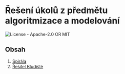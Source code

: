 # Řešení úkolů z předmětu algoritmizace a modelování

![License - Apache-2.0 OR MIT](https://img.shields.io/badge/License-Apache--2.0_OR_MIT-blue)

## Obsah

1. [Spirála](001-spiral)
2. [Řešitel Bludiště](002-maze-solver)
